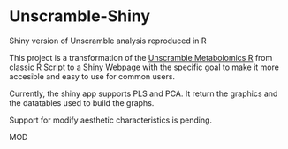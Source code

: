 # Unscramble-Shiny
Shiny version of Unscramble analysis reproduced in R

This project is a transformation of the [Unscramble Metabolomics R](https://github.com/CrisBMoya/Unscramble-Metabolomics-R) from classic R Script to a Shiny Webpage with the specific goal to make it more accesible and easy to use for common users.

Currently, the shiny app supports PLS and PCA. It return the graphics and the datatables used to build the graphs.

Support for modify aesthetic characteristics is pending.


MOD
